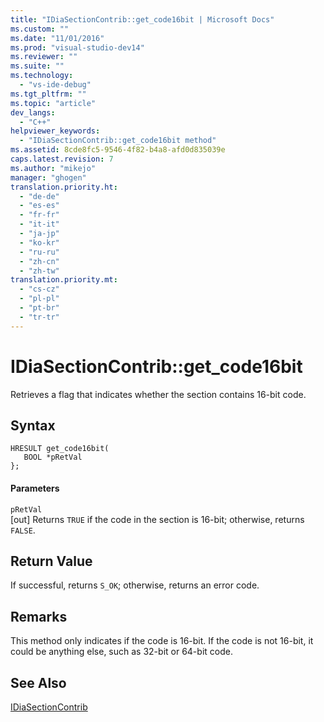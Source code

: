 ```yaml
---
title: "IDiaSectionContrib::get_code16bit | Microsoft Docs"
ms.custom: ""
ms.date: "11/01/2016"
ms.prod: "visual-studio-dev14"
ms.reviewer: ""
ms.suite: ""
ms.technology: 
  - "vs-ide-debug"
ms.tgt_pltfrm: ""
ms.topic: "article"
dev_langs: 
  - "C++"
helpviewer_keywords: 
  - "IDiaSectionContrib::get_code16bit method"
ms.assetid: 8cde8fc5-9546-4f82-b4a8-afd0d835039e
caps.latest.revision: 7
ms.author: "mikejo"
manager: "ghogen"
translation.priority.ht: 
  - "de-de"
  - "es-es"
  - "fr-fr"
  - "it-it"
  - "ja-jp"
  - "ko-kr"
  - "ru-ru"
  - "zh-cn"
  - "zh-tw"
translation.priority.mt: 
  - "cs-cz"
  - "pl-pl"
  - "pt-br"
  - "tr-tr"
---
```

# IDiaSectionContrib::get_code16bit
Retrieves a flag that indicates whether the section contains 16-bit code.  
  
## Syntax  
  
```cpp#  
HRESULT get_code16bit(  
   BOOL *pRetVal  
};  
```  
  
#### Parameters  
 `pRetVal`  
 [out] Returns `TRUE` if the code in the section is 16-bit; otherwise, returns `FALSE`.  
  
## Return Value  
 If successful, returns `S_OK`; otherwise, returns an error code.  
  
## Remarks  
 This method only indicates if the code is 16-bit. If the code is not 16-bit, it could be anything else, such as 32-bit or 64-bit code.  
  
## See Also  
 [IDiaSectionContrib](../../debugger/debug-interface-access/idiasectioncontrib.md)
